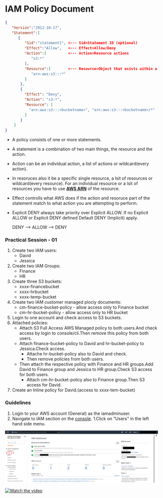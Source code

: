 # IAM Policy Document

```json
{
   "Version":"2012-10-17",
   "Statement":[
      {
         "Sid":"statement1", <--- Sid=Statement ID (optional)
         "Effect":"Allow",   <--- Effect=Allow/Deny 
         "Action":[          <--- Action=Resource actions 
            "s3:*"
         ],
         "Resource":[        <--- Resource=Object that exists within a service (Ec2,IAM,S3..)
            "arn:aws:s3:::*"
         ]
       },
       {
         "Effect": "Deny",
         "Action": "s3:*",
         "Resource": [
           "arn:aws:s3:::<bucketname>", "arn:aws:s3:::<bucketname>/*"
         ]
       }
    ]
}
```
* A policy consists of one or more statements.

* A statement is a combination of two main things, the resource and the action.

* Action can be an individual action, a list of actions or wildcard(every action).

* In resoruces also it be a specific single resource, a lsit of resources or wildcard(every resource). For an individual resource or a lsit of resources you have to use [**AWS ARN**](https://github.com/expertfocus-devops/aws-sa-associate-saac02/blob/pre-prod/AWS%20Identity%20and%20Access%20Management/Amazon%20Resource%20Names.md) of the resource.

* Effect controlls what AWS does if the action and resoruce part of the statement match to what action you are attempting to perform. 

* Explicit DENY always take priority over Explicit ALLOW. If no Explicit ALLOW or Explicit DENY defined Default DENY (Implicit) apply.

    DENY --> ALLOW --> DENY

### Practical Session - 01
1. Create two IAM users:
    * David
    * Jessica
1. Create two IAM Groups:
    * Finance
    * HR
1. Create three S3 buckets:
    * xxxx-financebucket
    * xxxx-hrbucket
    * xxxx-temp-bucket
1. Create two IAM customer managed plociy documents:
   * cm-finance-bucket-policy - allow access only to Finance bucket
   * cm-hr-bucket-policy - allow access only to HR bucket
1. Login to one account and check access to S3 buckets.
1. Attached policies:
    * Attach S3 Full Access AWS Managed policy to both users.And check access by login to console/cli.Then remove this policy from both users.
    * Attach finance-bucket-policy to David and hr-bucket-policy to Jessica.Check access.
        * Attache hr-bucket-policy also to David and check.
        * Then remove policies from both users.
    * Then attach the respective policy with Finance and HR groups.Add David to Finance group and Jessica to HR group.Check S3 access for both users.
        * Attach cm-hr-bucket-policy also to Finance group.Then S3 access for David.
1. Create an Inline policy for David.(access to xxxx-tem-bucket)

### Guidelines

1. Login to your AWS account (General) as the iamadminuser.
1. Navigate to IAM section on the [console](https://us-east-1.console.aws.amazon.com/iamv2/home?region=us-east-1#/home).
1.Click on "Users" in the left hand side menu.

![image](images/practical1/1.png)

[![Watch the video](https://i.imgur.com/vKb2F1B.png)](https://www.youtube.com/watch?v=wRzzBb18qUw&ab_channel=AmazonWebServices)